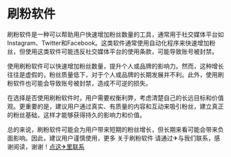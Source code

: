 # 刷粉软件

刷粉软件是一种可以帮助用户快速增加粉丝数量的工具，通常用于社交媒体平台如Instagram、Twitter和Facebook。这类软件通常使用自动化程序来快速增加粉丝，但使用这类软件可能违反社交媒体平台的使用条款，可能导致账号被封禁。

使用刷粉软件可以快速增加粉丝数量，提升个人或品牌的影响力。然而，这种增长往往是虚假的，粉丝质量低下，对于个人或品牌的长期发展并不利。此外，使用刷粉软件也可能会导致账号被封禁，造成不可逆的损失。

在选择是否使用刷粉软件时，用户需要权衡利弊，考虑清楚自己的长远目标和价值观。更重要的是，建议用户通过真实、有质量的内容和互动来吸引粉丝，建立真正的粉丝基础，这样才能够获得持久的影响力和价值。

总的来说，刷粉软件可能会为用户带来短期的粉丝增长，但长期来看可能会带来负面影响。因此，建议用户谨慎使用，更多 关于刷粉软件 请通过✈与我们联系，感谢阅读，谢谢！[点这✈里联系](https://abc.k02.cc)